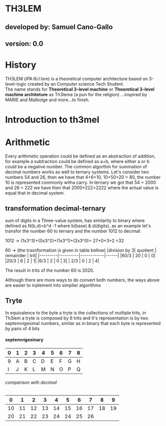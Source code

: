 TH3LEM
=======

## developed by: Samuel Cano-Gallo
## version: 0.0

# History
TH3LEM (_IPA:θɹˈiːləm_) is a theoretical computer architecture based on 3-level-logic created by an Computer science Tech Student.  
The name stands for **Theoretical 3-level machine** or **Theoretical 3-level machine architeture** as Th3lema (a pun for the religion) 
...inspired by MARIE and Malbolge and more...to finish.

# Introduction  to th3mel

Arithmetic
===============
Every arithmetic operation could be defined as an abstraction of addition, for example a subtraction could be defined as a+b, where either a or b could be a negative number.
The common algorthm for summation of decimal numbers works as well to ternary systems. Let's consider two numbers 54 and 26, then we have that 4+6=10, 10+50+20 = 80, the number 10 is represented commonly witha carry. 
In ternary we got that
54 = 2000 and 26 = 222
we have then that 
2000+222=2222 where the actual value is equal that in decimal system.

## transformation decimal-ternary

sum of digits in a Three-value system, has similarity to binary where defined as N(b,d)=b^d -1 where b(base) & d(digits), as an example let's transfor the number 60 to ternary and the number 1012 to decimal:


1012 -> (1x3^3)+(0x3^2)+(1x3^1)+(2x3^0)= 27+0+3+2 =32

60 -> (the trasnformation is given in table bellow) 
|division by 3| quotient | remainder | trit|
|---------|----------|------------|------|
|60/3	| 20  | 0 | 0|
|20/3	| 6  | 2 | 1|
|6/3	| 2   | 0 | 3|
| 2/3	| 0   | 2 | 4|
 
The result in trits of the number 60 is 2020.

Although there are more ways to do convert both numbers, the ways above are easier to inplement into simplier algorithms

## Tryte

In equivalence to the byte a tryte is the collections of multiple trits, in Th3lem a tryte is composed by 6 trits and it's representation is by two septemvigesimal numbers, similar as in binary that each byte is represented by pairs of 4 bits

#### septemvigesinary

|0|1|2|3|4|5|6|7|8|
|-|-|-|-|-|-|-|-|-|
|9|A|B|C|D|E|F|G|H|
|I|J|K|L|M|N|O|P|Q|

###### comparison with decimal
|0|1|2|3|4|5|6|7|8|9|
|-|-|-|-|-|-|-|-|-|-|
|10|11|12|13|14|15|16|17|18|19|
|20|21|22|23|24|24|25|26| | | |
